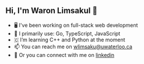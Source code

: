 ## Hi, I'm Waron Limsakul 👋

- 🖥️ I've been working on full-stack web development
- 🔧 I primarily use: Go, TypeScript, JavaScript
- 🇨 I’m learning C++ and Python at the moment
- 📫 You can reach me on [wlimsaku@uwaterloo.ca](mailto:wlimsaku@uwaterloo.ca)
- 🔗 Or you can connect with me on [linkedin](https://www.linkedin.com/in/waron-limsakul-56b684327/)
